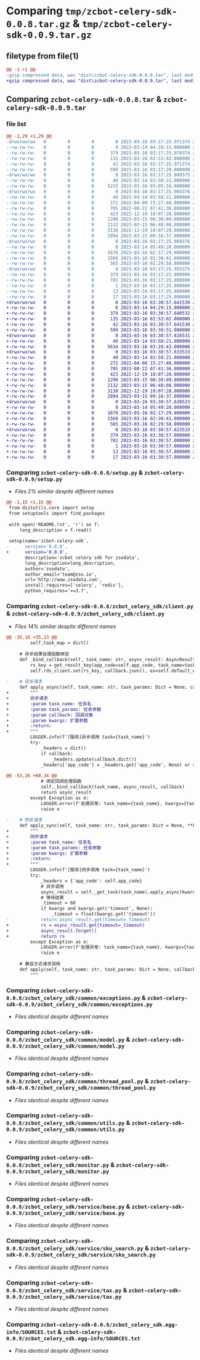 # Comparing `tmp/zcbot-celery-sdk-0.0.8.tar.gz` & `tmp/zcbot-celery-sdk-0.0.9.tar.gz`

## filetype from file(1)

```diff
@@ -1 +1 @@
-gzip compressed data, was "dist\zcbot-celery-sdk-0.0.8.tar", last modified: Thu Mar 16 03:17:25 2023, max compression
+gzip compressed data, was "dist\zcbot-celery-sdk-0.0.9.tar", last modified: Thu Mar 16 03:30:57 2023, max compression
```

## Comparing `zcbot-celery-sdk-0.0.8.tar` & `zcbot-celery-sdk-0.0.9.tar`

### file list

```diff
@@ -1,29 +1,29 @@
-drwxrwxrwx   0        0        0        0 2023-03-16 03:17:25.971374 zcbot-celery-sdk-0.0.8/
--rw-rw-rw-   0        0        0        0 2023-03-14 04:29:15.000000 zcbot-celery-sdk-0.0.8/MANIFEST.in
--rw-rw-rw-   0        0        0      379 2023-03-16 03:17:25.970374 zcbot-celery-sdk-0.0.8/PKG-INFO
--rw-rw-rw-   0        0        0      135 2023-03-16 02:53:02.000000 zcbot-celery-sdk-0.0.8/README.rst
--rw-rw-rw-   0        0        0       42 2023-03-16 03:17:25.971374 zcbot-celery-sdk-0.0.8/setup.cfg
--rw-rw-rw-   0        0        0      599 2023-03-16 03:17:20.000000 zcbot-celery-sdk-0.0.8/setup.py
-drwxrwxrwx   0        0        0        0 2023-03-16 03:17:25.949375 zcbot-celery-sdk-0.0.8/zcbot_celery_sdk/
--rw-rw-rw-   0        0        0       40 2023-03-14 03:58:21.000000 zcbot-celery-sdk-0.0.8/zcbot_celery_sdk/__init__.py
--rw-rw-rw-   0        0        0     5215 2023-03-16 03:05:16.000000 zcbot-celery-sdk-0.0.8/zcbot_celery_sdk/client.py
-drwxrwxrwx   0        0        0        0 2023-03-16 03:17:25.964376 zcbot-celery-sdk-0.0.8/zcbot_celery_sdk/common/
--rw-rw-rw-   0        0        0       40 2023-03-14 03:58:21.000000 zcbot-celery-sdk-0.0.8/zcbot_celery_sdk/common/__init__.py
--rw-rw-rw-   0        0        0      272 2022-04-08 15:27:48.000000 zcbot-celery-sdk-0.0.8/zcbot_celery_sdk/common/decator.py
--rw-rw-rw-   0        0        0      705 2022-08-22 07:41:36.000000 zcbot-celery-sdk-0.0.8/zcbot_celery_sdk/common/exceptions.py
--rw-rw-rw-   0        0        0      423 2022-12-19 10:07:28.000000 zcbot-celery-sdk-0.0.8/zcbot_celery_sdk/common/keys.py
--rw-rw-rw-   0        0        0     1290 2023-03-15 08:30:09.000000 zcbot-celery-sdk-0.0.8/zcbot_celery_sdk/common/model.py
--rw-rw-rw-   0        0        0     2132 2023-03-15 06:40:08.000000 zcbot-celery-sdk-0.0.8/zcbot_celery_sdk/common/thread_pool.py
--rw-rw-rw-   0        0        0     3138 2022-12-19 10:07:28.000000 zcbot-celery-sdk-0.0.8/zcbot_celery_sdk/common/utils.py
--rw-rw-rw-   0        0        0     2894 2023-03-15 09:18:37.000000 zcbot-celery-sdk-0.0.8/zcbot_celery_sdk/monitor.py
-drwxrwxrwx   0        0        0        0 2023-03-16 03:17:25.969376 zcbot-celery-sdk-0.0.8/zcbot_celery_sdk/service/
--rw-rw-rw-   0        0        0        0 2023-03-14 05:49:28.000000 zcbot-celery-sdk-0.0.8/zcbot_celery_sdk/service/__init__.py
--rw-rw-rw-   0        0        0     1678 2023-03-16 02:17:29.000000 zcbot-celery-sdk-0.0.8/zcbot_celery_sdk/service/base.py
--rw-rw-rw-   0        0        0     1568 2023-03-16 02:30:41.000000 zcbot-celery-sdk-0.0.8/zcbot_celery_sdk/service/sku_search.py
--rw-rw-rw-   0        0        0      565 2023-03-16 02:29:58.000000 zcbot-celery-sdk-0.0.8/zcbot_celery_sdk/service/tax.py
-drwxrwxrwx   0        0        0        0 2023-03-16 03:17:25.955375 zcbot-celery-sdk-0.0.8/zcbot_celery_sdk.egg-info/
--rw-rw-rw-   0        0        0      379 2023-03-16 03:17:25.000000 zcbot-celery-sdk-0.0.8/zcbot_celery_sdk.egg-info/PKG-INFO
--rw-rw-rw-   0        0        0      701 2023-03-16 03:17:25.000000 zcbot-celery-sdk-0.0.8/zcbot_celery_sdk.egg-info/SOURCES.txt
--rw-rw-rw-   0        0        0        1 2023-03-16 03:17:25.000000 zcbot-celery-sdk-0.0.8/zcbot_celery_sdk.egg-info/dependency_links.txt
--rw-rw-rw-   0        0        0       13 2023-03-16 03:17:25.000000 zcbot-celery-sdk-0.0.8/zcbot_celery_sdk.egg-info/requires.txt
--rw-rw-rw-   0        0        0       17 2023-03-16 03:17:25.000000 zcbot-celery-sdk-0.0.8/zcbot_celery_sdk.egg-info/top_level.txt
+drwxrwxrwx   0        0        0        0 2023-03-16 03:30:57.641530 zcbot-celery-sdk-0.0.9/
+-rw-rw-rw-   0        0        0        0 2023-03-14 04:29:15.000000 zcbot-celery-sdk-0.0.9/MANIFEST.in
+-rw-rw-rw-   0        0        0      379 2023-03-16 03:30:57.640532 zcbot-celery-sdk-0.0.9/PKG-INFO
+-rw-rw-rw-   0        0        0      135 2023-03-16 02:53:02.000000 zcbot-celery-sdk-0.0.9/README.rst
+-rw-rw-rw-   0        0        0       42 2023-03-16 03:30:57.641530 zcbot-celery-sdk-0.0.9/setup.cfg
+-rw-rw-rw-   0        0        0      599 2023-03-16 03:30:51.000000 zcbot-celery-sdk-0.0.9/setup.py
+drwxrwxrwx   0        0        0        0 2023-03-16 03:30:57.616531 zcbot-celery-sdk-0.0.9/zcbot_celery_sdk/
+-rw-rw-rw-   0        0        0       40 2023-03-14 03:58:21.000000 zcbot-celery-sdk-0.0.9/zcbot_celery_sdk/__init__.py
+-rw-rw-rw-   0        0        0     5634 2023-03-16 03:28:43.000000 zcbot-celery-sdk-0.0.9/zcbot_celery_sdk/client.py
+drwxrwxrwx   0        0        0        0 2023-03-16 03:30:57.633533 zcbot-celery-sdk-0.0.9/zcbot_celery_sdk/common/
+-rw-rw-rw-   0        0        0       40 2023-03-14 03:58:21.000000 zcbot-celery-sdk-0.0.9/zcbot_celery_sdk/common/__init__.py
+-rw-rw-rw-   0        0        0      272 2022-04-08 15:27:48.000000 zcbot-celery-sdk-0.0.9/zcbot_celery_sdk/common/decator.py
+-rw-rw-rw-   0        0        0      705 2022-08-22 07:41:36.000000 zcbot-celery-sdk-0.0.9/zcbot_celery_sdk/common/exceptions.py
+-rw-rw-rw-   0        0        0      423 2022-12-19 10:07:28.000000 zcbot-celery-sdk-0.0.9/zcbot_celery_sdk/common/keys.py
+-rw-rw-rw-   0        0        0     1290 2023-03-15 08:30:09.000000 zcbot-celery-sdk-0.0.9/zcbot_celery_sdk/common/model.py
+-rw-rw-rw-   0        0        0     2132 2023-03-15 06:40:08.000000 zcbot-celery-sdk-0.0.9/zcbot_celery_sdk/common/thread_pool.py
+-rw-rw-rw-   0        0        0     3138 2022-12-19 10:07:28.000000 zcbot-celery-sdk-0.0.9/zcbot_celery_sdk/common/utils.py
+-rw-rw-rw-   0        0        0     2894 2023-03-15 09:18:37.000000 zcbot-celery-sdk-0.0.9/zcbot_celery_sdk/monitor.py
+drwxrwxrwx   0        0        0        0 2023-03-16 03:30:57.638533 zcbot-celery-sdk-0.0.9/zcbot_celery_sdk/service/
+-rw-rw-rw-   0        0        0        0 2023-03-14 05:49:28.000000 zcbot-celery-sdk-0.0.9/zcbot_celery_sdk/service/__init__.py
+-rw-rw-rw-   0        0        0     1678 2023-03-16 02:17:29.000000 zcbot-celery-sdk-0.0.9/zcbot_celery_sdk/service/base.py
+-rw-rw-rw-   0        0        0     1568 2023-03-16 02:30:41.000000 zcbot-celery-sdk-0.0.9/zcbot_celery_sdk/service/sku_search.py
+-rw-rw-rw-   0        0        0      565 2023-03-16 02:29:58.000000 zcbot-celery-sdk-0.0.9/zcbot_celery_sdk/service/tax.py
+drwxrwxrwx   0        0        0        0 2023-03-16 03:30:57.623533 zcbot-celery-sdk-0.0.9/zcbot_celery_sdk.egg-info/
+-rw-rw-rw-   0        0        0      379 2023-03-16 03:30:57.000000 zcbot-celery-sdk-0.0.9/zcbot_celery_sdk.egg-info/PKG-INFO
+-rw-rw-rw-   0        0        0      701 2023-03-16 03:30:57.000000 zcbot-celery-sdk-0.0.9/zcbot_celery_sdk.egg-info/SOURCES.txt
+-rw-rw-rw-   0        0        0        1 2023-03-16 03:30:57.000000 zcbot-celery-sdk-0.0.9/zcbot_celery_sdk.egg-info/dependency_links.txt
+-rw-rw-rw-   0        0        0       13 2023-03-16 03:30:57.000000 zcbot-celery-sdk-0.0.9/zcbot_celery_sdk.egg-info/requires.txt
+-rw-rw-rw-   0        0        0       17 2023-03-16 03:30:57.000000 zcbot-celery-sdk-0.0.9/zcbot_celery_sdk.egg-info/top_level.txt
```

### Comparing `zcbot-celery-sdk-0.0.8/setup.py` & `zcbot-celery-sdk-0.0.9/setup.py`

 * *Files 2% similar despite different names*

```diff
@@ -1,15 +1,15 @@
 from distutils.core import setup
 from setuptools import find_packages
 
 with open('README.rst', 'r') as f:
     long_description = f.read()
 
 setup(name='zcbot-celery-sdk',
-      version='0.0.8',
+      version='0.0.9',
       description='zcbot celery sdk for zsodata',
       long_description=long_description,
       author='zsodata',
       author_email='team@zso.io',
       url='http://www.zsodata.com',
       install_requires=['celery', 'redis'],
       python_requires='>=3.7',
```

### Comparing `zcbot-celery-sdk-0.0.8/zcbot_celery_sdk/client.py` & `zcbot-celery-sdk-0.0.9/zcbot_celery_sdk/client.py`

 * *Files 14% similar despite different names*

```diff
@@ -35,16 +35,23 @@
         self.task_map = dict()
 
     # 异步结果处理函数绑定
     def _bind_callback(self, task_name: str, async_result: AsyncResult, callback: Callback):
         rs_key = get_result_key(app_code=self.app_code, task_name=task_name, task_id=async_result.id)
         self.rds_client.set(rs_key, callback.json(), ex=self.default_expire_seconds)
 
-    # 异步请求
     def apply_async(self, task_name: str, task_params: Dict = None, callback: Callback = None, **kwargs):
+        """
+        异步请求
+        :param task_name: 任务名
+        :param task_params: 任务参数
+        :param callback: 回调对象
+        :param kwargs: 扩展参数
+        :return:
+        """
         LOGGER.info(f'[服务]异步调用 task={task_name}')
         try:
             _headers = dict()
             if callback:
                 _headers.update(callback.dict())
             _headers['app_code'] = _headers.get('app_code', None) or self.app_code
 
@@ -53,26 +60,34 @@
             # 绑定回调处理函数
             self._bind_callback(task_name, async_result, callback)
             return async_result
         except Exception as e:
             LOGGER.error(f'处理异常: task_name={task_name}, kwargs={task_params}, callback={callback}, e={e}')
             raise e
 
-    # 同步请求
     def apply_sync(self, task_name: str, task_params: Dict = None, **kwargs):
+        """
+        同步请求
+        :param task_name: 任务名
+        :param task_params: 任务参数
+        :param kwargs: 扩展参数
+        :return:
+        """
         LOGGER.info(f'[服务]同步调用 task={task_name}')
         try:
             _headers = {'app_code': self.app_code}
             # 异步调用
             async_result = self._get_task(task_name).apply_async(kwargs=task_params, queue=f'task.{task_name}', headers=_headers)
             # 等待结果
             _timeout = 60
             if kwargs and kwargs.get('timeout', None):
                 _timeout = float(kwargs.get('timeout'))
-            return async_result.get(timeout=_timeout)
+            rs = async_result.get(timeout=_timeout)
+            async_result.forget()
+            return rs
         except Exception as e:
             LOGGER.error(f'处理异常: task_name={task_name}, kwargs={task_params}, e={e}')
             raise e
 
     # 兼容方式请求调用
     def apply(self, task_name: str, task_params: Dict = None, callback: Callback = None, **kwargs):
         """
```

### Comparing `zcbot-celery-sdk-0.0.8/zcbot_celery_sdk/common/exceptions.py` & `zcbot-celery-sdk-0.0.9/zcbot_celery_sdk/common/exceptions.py`

 * *Files identical despite different names*

### Comparing `zcbot-celery-sdk-0.0.8/zcbot_celery_sdk/common/model.py` & `zcbot-celery-sdk-0.0.9/zcbot_celery_sdk/common/model.py`

 * *Files identical despite different names*

### Comparing `zcbot-celery-sdk-0.0.8/zcbot_celery_sdk/common/thread_pool.py` & `zcbot-celery-sdk-0.0.9/zcbot_celery_sdk/common/thread_pool.py`

 * *Files identical despite different names*

### Comparing `zcbot-celery-sdk-0.0.8/zcbot_celery_sdk/common/utils.py` & `zcbot-celery-sdk-0.0.9/zcbot_celery_sdk/common/utils.py`

 * *Files identical despite different names*

### Comparing `zcbot-celery-sdk-0.0.8/zcbot_celery_sdk/monitor.py` & `zcbot-celery-sdk-0.0.9/zcbot_celery_sdk/monitor.py`

 * *Files identical despite different names*

### Comparing `zcbot-celery-sdk-0.0.8/zcbot_celery_sdk/service/base.py` & `zcbot-celery-sdk-0.0.9/zcbot_celery_sdk/service/base.py`

 * *Files identical despite different names*

### Comparing `zcbot-celery-sdk-0.0.8/zcbot_celery_sdk/service/sku_search.py` & `zcbot-celery-sdk-0.0.9/zcbot_celery_sdk/service/sku_search.py`

 * *Files identical despite different names*

### Comparing `zcbot-celery-sdk-0.0.8/zcbot_celery_sdk/service/tax.py` & `zcbot-celery-sdk-0.0.9/zcbot_celery_sdk/service/tax.py`

 * *Files identical despite different names*

### Comparing `zcbot-celery-sdk-0.0.8/zcbot_celery_sdk.egg-info/SOURCES.txt` & `zcbot-celery-sdk-0.0.9/zcbot_celery_sdk.egg-info/SOURCES.txt`

 * *Files identical despite different names*

